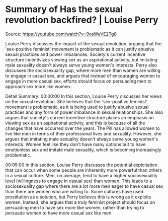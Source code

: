 # Summary of Has the sexual revolution backfired? | Louise Perry

Source: https://youtube.com/watch?v=9osWeVE2Tg8

Louise Perry discusses the impact of the sexual revolution, arguing that the 'sex-positive feminist' movement is problematic as it can justify abusive sexual practices and power imbalances. Society's current incentive structure incentivizes viewing sex as an aspirational activity, but imitating male sexuality doesn't always serve young women's interests. Perry also discusses the sociosexuality gap, where more men than women are willing to engage in casual sex, and argues that instead of encouraging women to engage in more casual sex, efforts should focus on persuading men to approach sex more like women.

Detail Summary: 
00:00:00
In this section, Louise Perry discusses her views on the sexual revolution. She believes that the 'sex-positive feminist' movement is problematic, as it is being used to justify abusive sexual practices and any form of power imbalance in sexual relationships. She also argues that society's current incentive structure places an emphasis on viewing sex as an aspirational activity, and this is because of all the changes that have occurred over the years. The Pill has allowed women to live like men in terms of their professional lives and sexuality. However, she argues that imitating male sexuality doesn't always serve young women's interests. Women feel like they don't have many options but to have emotionless sex and imitate male sexuality, which is becoming increasingly problematic.

00:05:00
In this section, Louise Perry discusses the potential exploitation that can occur when some people are inherently more powerful than others in a sexual culture. Men, on average, tend to have a higher sociosexuality level (willingness to engage in casual sex) than women. This leads to a sociosexuality gap where there are a lot more men eager to have casual sex than there are women who are willing to. Some cultures have used prostitution as a solution, but Perry believes this is wrong as it exploits women. Instead, she argues that a truly feminist project should focus on persuading men to have sex more like women, rather than trying to persuade women to have more casual sex like men.

